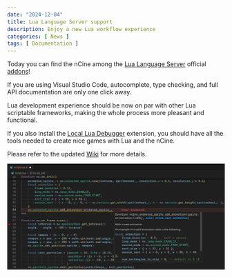 ```yaml
---
date: "2024-12-04"
title: Lua Language Server support
description: Enjoy a new Lua workflow experience
categories: [ News ]
tags: [ Documentation ]
---
```


Today you can find the nCine among the [Lua Language Server](https://luals.github.io/) official [addons](https://github.com/LuaLS/LLS-Addons/tree/main/addons/ncine)!

If you are using Visual Studio Code, autocomplete, type checking, and full API documentation are only one click away.

Lua development experience should be now on par with other Lua scriptable frameworks, making the whole process more pleasant and functional.

If you also install the [Local Lua Debugger](https://marketplace.visualstudio.com/items?itemName=tomblind.local-lua-debugger-vscode) extension, you should have all the tools needed to create nice games with Lua and the nCine.

Please refer to the updated [Wiki](https://github.com/nCine/nCine/wiki/Getting-Started-with-Lua) for more details.

![Lua Language Server](/img/posts/lua_language_server.png "Lua Language Server")
